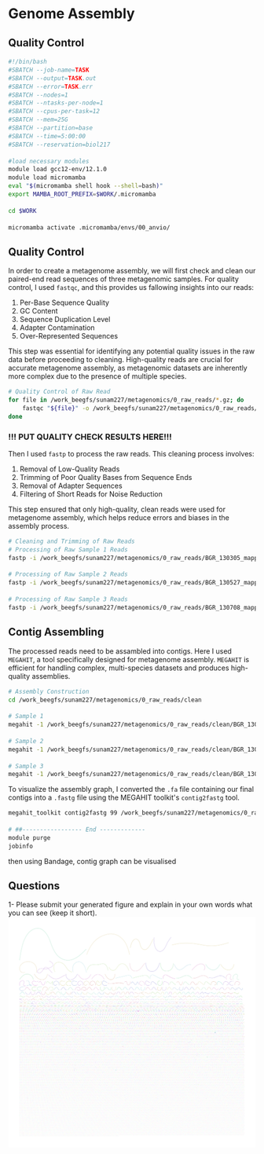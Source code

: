 # Genome Assembly
## Quality Control
```bash
#!/bin/bash
#SBATCH --job-name=TASK
#SBATCH --output=TASK.out
#SBATCH --error=TASK.err
#SBATCH --nodes=1
#SBATCH --ntasks-per-node=1
#SBATCH --cpus-per-task=12
#SBATCH --mem=25G
#SBATCH --partition=base
#SBATCH --time=5:00:00
#SBATCH --reservation=biol217

#load necessary modules
module load gcc12-env/12.1.0
module load micromamba
eval "$(micromamba shell hook --shell=bash)"
export MAMBA_ROOT_PREFIX=$WORK/.micromamba

cd $WORK

micromamba activate .micromamba/envs/00_anvio/
```

## Quality Control

In order to create a metagenome assembly, we will first check and clean our paired-end read sequences of three metagenomic samples. For quality control, I used `fastqc`, and this provides us fallowing insights into our reads:
1. Per-Base Sequence Quality
2. GC Content
3. Sequence Duplication Level
4. Adapter Contamination
5. Over-Represented Sequences

This step was essential for identifying any potential quality issues in the raw data before proceeding to cleaning. High-quality reads are crucial for accurate metagenome assembly, as metagenomic datasets are inherently more complex due to the presence of multiple species.

```bash
# Quality Control of Raw Read
for file in /work_beegfs/sunam227/metagenomics/0_raw_reads/*.gz; do
    fastqc "${file}" -o /work_beegfs/sunam227/metagenomics/0_raw_reads/quality_reads
done
```
### !!! PUT QUALITY CHECK RESULTS HERE!!!


Then I used `fastp` to process the raw reads. This cleaning process involves:
1. Removal of Low-Quality Reads
2. Trimming of Poor Quality Bases from Sequence Ends
3. Removal of Adapter Sequences
4. Filtering of Short Reads for Noise Reduction

This step ensured that only high-quality, clean reads were used for metagenome assembly, which helps reduce errors and biases in the assembly process.

```bash
# Cleaning and Trimming of Raw Reads
# Processing of Raw Sample 1 Reads
fastp -i /work_beegfs/sunam227/metagenomics/0_raw_reads/BGR_130305_mapped_R1.fastq.gz -I /work_beegfs/sunam227/metagenomics/0_raw_reads/BGR_130305_mapped_R2.fastq.gz -R /work_beegfs/sunam227/metagenomics/0_raw_reads/reports/fastp305_report -o /work_beegfs/sunam227/metagenomics/0_raw_reads/clean/BGR_130305_clean_R1.fastq.gz -O /work_beegfs/sunam227/metagenomics/0_raw_reads/clean/BGR_130305_clean_R2.fastq.gz -t 6 -q 20

# Processing of Raw Sample 2 Reads
fastp -i /work_beegfs/sunam227/metagenomics/0_raw_reads/BGR_130527_mapped_R1.fastq.gz -I /work_beegfs/sunam227/metagenomics/0_raw_reads/BGR_130527_mapped_R2.fastq.gz -R /work_beegfs/sunam227/metagenomics/0_raw_reads/reports/fastp527_report -o /work_beegfs/sunam227/metagenomics/0_raw_reads/clean/BGR_130527_clean_R1.fastq.gz -O /work_beegfs/sunam227/metagenomics/0_raw_reads/clean/BGR_130527_clean_R2.fastq.gz -t 6 -q 20

# Processing of Raw Sample 3 Reads
fastp -i /work_beegfs/sunam227/metagenomics/0_raw_reads/BGR_130708_mapped_R1.fastq.gz -I /work_beegfs/sunam227/metagenomics/0_raw_reads/BGR_130708_mapped_R2.fastq.gz -R /work_beegfs/sunam227/metagenomics/0_raw_reads/reports/fastp708_report -o /work_beegfs/sunam227/metagenomics/0_raw_reads/clean/BGR_130708_clean_R1.fastq.gz -O /work_beegfs/sunam227/metagenomics/0_raw_reads/clean/BGR_130708_clean_R2.fastq.gz -t 6 -q 20
```

## Contig Assembling

The processed reads need to be assambled into contigs. Here I used `MEGAHIT`, a tool specifically designed for metagenome assembly. `MEGAHIT` is efficient for handling complex, multi-species datasets and produces high-quality assemblies.

```bash
# Assembly Construction
cd /work_beegfs/sunam227/metagenomics/0_raw_reads/clean

# Sample 1
megahit -1 /work_beegfs/sunam227/metagenomics/0_raw_reads/clean/BGR_130305_clean_R1.fastq.gz -2 /work_beegfs/sunam227/metagenomics/0_raw_reads/clean/BGR_130305_clean_R2.fastq.gz --min-contig-len 1000 --presets meta-large -m 0.85 /work_beegfs/sunam227/metagenomics/0_raw_reads/assembly/ -t12

# Sample 2
megahit -1 /work_beegfs/sunam227/metagenomics/0_raw_reads/clean/BGR_130527_clean_R1.fastq.gz -2 /work_beegfs/sunam227/metagenomics/0_raw_reads/clean/BGR_130527_clean_R2.fastq.gz --min-contig-len 1000 --presets meta-large -m 0.85 /work_beegfs/sunam227/metagenomics/0_raw_reads/assembly/ -t12

# Sample 3
megahit -1 /work_beegfs/sunam227/metagenomics/0_raw_reads/clean/BGR_130708_clean_R1.fastq.gz -2 /work_beegfs/sunam227/metagenomics/0_raw_reads/clean/BGR_130708_clean_R2.fastq.gz --min-contig-len 1000 --presets meta-large -m 0.85 /work_beegfs/sunam227/metagenomics/0_raw_reads/assembly/ -t12
```

To visualize the assembly graph, I converted the `.fa` file containing our final contigs into a `.fastg` file using the MEGAHIT toolkit's `contig2fastg` tool.

```bash
megahit_toolkit contig2fastg 99 /work_beegfs/sunam227/metagenomics/0_raw_reads/clean/megahit_out/final.contigs.fa > /work_beegfs/sunam227/metagenomics/0_raw_reads/clean/megahit_out/final.contigs.fastg

# ##----------------- End -------------
module purge
jobinfo
```

then using Bandage, contig graph can be visualised

## Questions
1- Please submit your generated figure and explain in your own words what you can see (keep it short).
![image](./resources/graph.png)